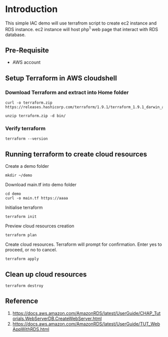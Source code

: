 # Introduction
This simple IAC demo will use terrafrom script to create ec2 instance and RDS instance.
ec2 instance will host php<sup>1</sup> web page that interact with RDS database.

## Pre-Requisite
- AWS account

## Setup Terraform in AWS cloudshell

### Download Terraform and extract into Home folder

```
curl -o terraform.zip https://releases.hashicorp.com/terraform/1.9.1/terraform_1.9.1_darwin_arm64.zip
```
```
unzip terraform.zip -d bin/
```
### Verify terraform
```
terraform --version
```

## Running terraform to create cloud resources 
Create a demo folder
```
mkdir ~/demo
```
Download main.tf into demo folder
```
cd demo
curl -o main.tf https://aaaa
```
Initialise terraform
```
terraform init
```
Preview cloud resources creation
```
terraform plan
```
Create cloud resources. Terraform will prompt for confirmation. Enter yes to proceed, or no to cancel.
```
terraform apply
```
## Clean up cloud resources
```
terraform destroy
```


## Reference
1. https://docs.aws.amazon.com/AmazonRDS/latest/UserGuide/CHAP_Tutorials.WebServerDB.CreateWebServer.html
2. https://docs.aws.amazon.com/AmazonRDS/latest/UserGuide/TUT_WebAppWithRDS.html

   
